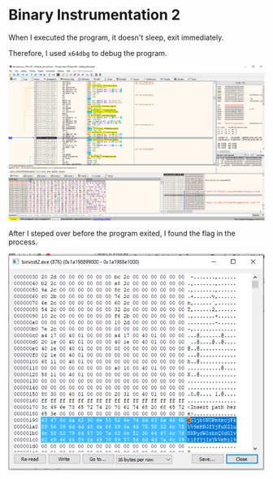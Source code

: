 # Binary Instrumentation 2

When I executed the program, it doesn't sleep, exit immediately.

Therefore, I used `x64dbg` to debug the program.

![binary-instrumentation-1](./binaryinstrumentation2_1.png)

After I steped over before the program exited, I found the flag in the process.

![binary-instrumentation-2](./binaryinstrumentation2_2.png)
